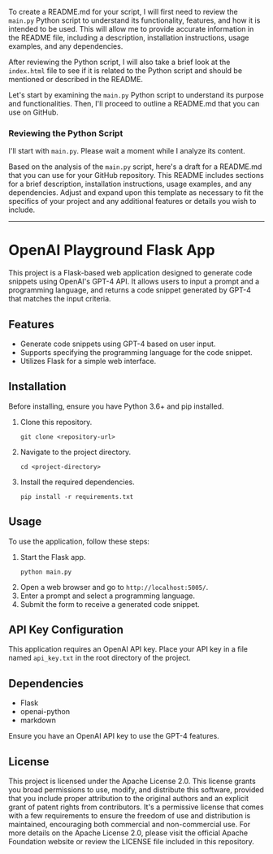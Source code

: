 To create a README.md for your script, I will first need to review the `main.py` Python script to understand its functionality, features, and how it is intended to be used. This will allow me to provide accurate information in the README file, including a description, installation instructions, usage examples, and any dependencies.

After reviewing the Python script, I will also take a brief look at the `index.html` file to see if it is related to the Python script and should be mentioned or described in the README.

Let's start by examining the `main.py` Python script to understand its purpose and functionalities. Then, I'll proceed to outline a README.md that you can use on GitHub.

### Reviewing the Python Script

I'll start with `main.py`. Please wait a moment while I analyze its content.

Based on the analysis of the `main.py` script, here's a draft for a README.md that you can use for your GitHub repository. This README includes sections for a brief description, installation instructions, usage examples, and any dependencies. Adjust and expand upon this template as necessary to fit the specifics of your project and any additional features or details you wish to include.

---

# OpenAI Playground Flask App

This project is a Flask-based web application designed to generate code snippets using OpenAI's GPT-4 API. It allows users to input a prompt and a programming language, and returns a code snippet generated by GPT-4 that matches the input criteria.

## Features

- Generate code snippets using GPT-4 based on user input.
- Supports specifying the programming language for the code snippet.
- Utilizes Flask for a simple web interface.

## Installation

Before installing, ensure you have Python 3.6+ and pip installed.

1. Clone this repository.
   ```
   git clone <repository-url>
   ```
2. Navigate to the project directory.
   ```
   cd <project-directory>
   ```
3. Install the required dependencies.
   ```
   pip install -r requirements.txt
   ```

## Usage

To use the application, follow these steps:

1. Start the Flask app.
   ```
   python main.py
   ```
2. Open a web browser and go to `http://localhost:5005/`.
3. Enter a prompt and select a programming language.
4. Submit the form to receive a generated code snippet.

## API Key Configuration

This application requires an OpenAI API key. Place your API key in a file named `api_key.txt` in the root directory of the project.

## Dependencies

- Flask
- openai-python
- markdown

Ensure you have an OpenAI API key to use the GPT-4 features.

## License

This project is licensed under the Apache License 2.0. This license grants you broad permissions to use, modify, and distribute this software, provided that you include proper attribution to the original authors and an explicit grant of patent rights from contributors. It's a permissive license that comes with a few requirements to ensure the freedom of use and distribution is maintained, encouraging both commercial and non-commercial use. For more details on the Apache License 2.0, please visit the official Apache Foundation website or review the LICENSE file included in this repository.

